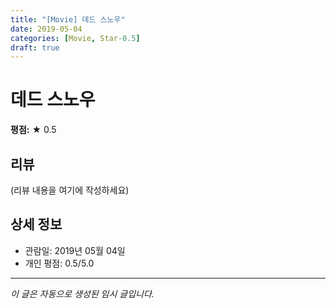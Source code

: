 ```yaml
---
title: "[Movie] 데드 스노우"
date: 2019-05-04
categories: [Movie, Star-0.5]
draft: true
---
```


# 데드 스노우

**평점:** ★ 0.5

## 리뷰

(리뷰 내용을 여기에 작성하세요)

## 상세 정보

- 관람일: 2019년 05월 04일
- 개인 평점: 0.5/5.0

---

*이 글은 자동으로 생성된 임시 글입니다.*
